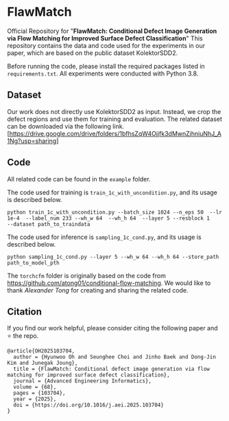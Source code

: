 # FlawMatch
Official Repository for "**FlawMatch: Conditional Defect Image Generation via Flow Matching for Improved Surface Defect Classification**"
This repository contains the data and code used for the experiments in our paper, which are based on the public dataset KolektorSDD2.

Before running the code, please install the required packages listed in `requirements.txt`.
All experiments were conducted with Python 3.8.

## Dataset
Our work does not directly use KolektorSDD2 as input. Instead, we crop the defect regions and use them for training and evaluation.
The related dataset can be downloaded via the following link. 
[https://drive.google.com/drive/folders/1bfhsZqW4Ojjfk3dMwnZjhniuNhJ_A1Ng?usp=sharing]


## Code

All related code can be found in the `example` folder.

The code used for training is `train_1c_with_uncondition.py`, and its usage is described below.
```
python train_1c_with_uncondition.py --batch_size 1024 --n_eps 50  --lr 1e-4  --label_num 233 --wh_w 64  --wh_h 64  --layer 5 --resblock 1    --dataset path_to_traindata
```

The code used for inference is `sampling_1c_cond.py`, and its usage is described below.
```
python sampling_1c_cond.py --layer 5 --wh_w 64 --wh_h 64 --store_path path_to_model_pth
```

The `torchcfm` folder is originally based on the code from https://github.com/atong01/conditional-flow-matching.
We would like to thank *Alexander Tong* for creating and sharing the related code.


## Citation
If you find our work helpful, please consider citing the following paper and ⭐ the repo.

```
@article{OH2025103704,
  author = {Hyunwoo Oh and Seunghee Choi and Jinho Baek and Dong-Jin Kim and Junegak Joung},
  title = {FlawMatch: Conditional defect image generation via flow matching for improved surface defect classification},
  journal = {Advanced Engineering Informatics},
  volume = {68},
  pages = {103704},
  year = {2025},
  doi = {https://doi.org/10.1016/j.aei.2025.103704}
}
```
